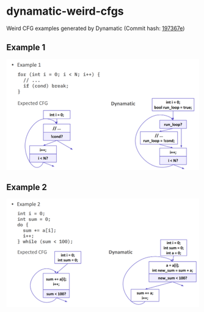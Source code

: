 # dynamatic-weird-cfgs

Weird CFG examples generated by Dynamatic (Commit hash: [197367e](https://github.com/EPFL-LAP/dynamatic/tree/197367e1a6a11c1d202fd6bc441d0d3b6bc4c629))

## Example 1

![Example 1](./example1.png)

## Example 2

![Example 2](./example2.png)

